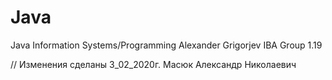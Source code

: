 # Java
Java Information Systems/Programming 
Alexander Grigorjev IBA Group 1.19


// Изменения сделаны 3_02_2020г.
Масюк Александр Николаевич
